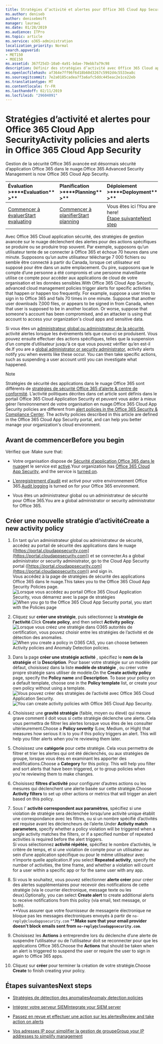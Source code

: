 ```yaml
---
title: Stratégies d’activité et alertes pour Office 365 Cloud App Security
ms.author: deniseb
author: denisebmsft
manager: laurawi
ms.date: 01/28/2019
ms.audience: ITPro
ms.topic: article
ms.service: o365-administration
localization_priority: Normal
search.appverid:
- MET150
- MOE150
ms.assetid: 367f25d3-10a0-4a91-bdae-70ebb7a79c98
description: Définir des stratégies d’activité avec Office 365 Cloud application sécurité pour définir des alertes se déclenche lorsque des activités spécifiques se produire ou se produire trop souvent. En définissant des stratégies pour déclencher les alertes, vous pourrez être averti et surveiller les activités spécifiques.
ms.openlocfilehash: af364e7ff96f6d18b60d3267c5992d4c5533ea8c
ms.sourcegitcommit: 7e2a0185cadea7f3a6afc5ddc445eac2e1ce22eb
ms.translationtype: MT
ms.contentlocale: fr-FR
ms.lasthandoff: 02/11/2019
ms.locfileid: "29604091"
---
```

# <a name="activity-policies-and-alerts-in-office-365-cloud-app-security"></a><span data-ttu-id="11059-104">Stratégies d’activité et alertes pour Office 365 Cloud App Security</span><span class="sxs-lookup"><span data-stu-id="11059-104">Activity policies and alerts in Office 365 Cloud App Security</span></span>

<span data-ttu-id="11059-105">Gestion de la sécurité Office 365 avancée est désormais sécurité d’application Office 365 dans le nuage.</span><span class="sxs-lookup"><span data-stu-id="11059-105">Office 365 Advanced Security Management is now Office 365 Cloud App Security.</span></span>
  
|<span data-ttu-id="11059-106">Évaluation **\>**</span><span class="sxs-lookup"><span data-stu-id="11059-106">\*\*\*\*Evaluation\*\* \>\*\*</span></span>|<span data-ttu-id="11059-107">Planification **\>**</span><span class="sxs-lookup"><span data-stu-id="11059-107">\*\*\*\*Planning\*\* \>\*\*</span></span>|<span data-ttu-id="11059-108">Déploiement **\>**</span><span class="sxs-lookup"><span data-stu-id="11059-108">\*\*\*\*Deployment\*\* \>\*\*</span></span>|<span data-ttu-id="11059-109">Utilisation du \*\*\*</span><span class="sxs-lookup"><span data-stu-id="11059-109">\*\*\*\*Utilization\*\*\*\*</span></span>|
|:-----|:-----|:-----|:-----|
|[<span data-ttu-id="11059-110">Commencer à évaluer</span><span class="sxs-lookup"><span data-stu-id="11059-110">Start evaluating</span></span>](office-365-cas-overview.md) <br/> |[<span data-ttu-id="11059-111">Commencer à planifier</span><span class="sxs-lookup"><span data-stu-id="11059-111">Start planning</span></span>](get-ready-for-office-365-cas.md) <br/> |<span data-ttu-id="11059-112">Vous êtes ici !</span><span class="sxs-lookup"><span data-stu-id="11059-112">You are here!</span></span>  <br/> [<span data-ttu-id="11059-113">Étape suivante</span><span class="sxs-lookup"><span data-stu-id="11059-113">Next step</span></span>](anomaly-detection-policies-in-ocas.md) <br/> |[<span data-ttu-id="11059-114">Commencer à utiliser</span><span class="sxs-lookup"><span data-stu-id="11059-114">Start utilizing</span></span>](utilization-activities-for-ocas.md) <br/> |
   
<span data-ttu-id="11059-p102">Avec Office 365 Cloud application sécurité, des stratégies de gestion avancée sur le nuage déclenchent des alertes pour des actions spécifiques se produire ou se produire trop souvent. Par exemple, supposons qu’un utilisateur tente de se connecter à Office 365 et échoue 70 heures dans une minute. Supposons qu’un autre utilisateur télécharge 7 000 fichiers ou semble être connecté à partir du Canada, lorsque cet utilisateur est supposé pour être dans un autre emplacement. Ou pire, supposons que le compte d’une personne a été compromis et une personne malveillante utilise ce compte pour accéder aux applications de cloud de votre organisation et les données sensibles.</span><span class="sxs-lookup"><span data-stu-id="11059-p102">With Office 365 Cloud App Security, advanced cloud management policies trigger alerts for specific activities that happen or happen too frequently. For example, suppose a user tries to sign in to Office 365 and fails 70 times in one minute. Suppose that another user downloads 7,000 files, or appears to be signed in from Canada, when that user is supposed to be in another location. Or worse, suppose that someone's account has been compromised, and an attacker is using that account to access your organization's cloud apps and sensitive data.</span></span>
  
<span data-ttu-id="11059-p103">Si vous êtes un [administrateur global ou administrateur de la sécurité](permissions-in-the-security-and-compliance-center.md), activité alertes lorsque les événements tels que ceux-ci se produisent. Vous pouvez ensuite effectuer des actions spécifiques, telles que la suspension d’un compte d’utilisateur jusqu'à ce que vous pouvez vérifier qu’en est-il de.</span><span class="sxs-lookup"><span data-stu-id="11059-p103">If you are a [global administrator or security administrator](permissions-in-the-security-and-compliance-center.md), activity alerts notify you when events like these occur. You can then take specific actions, such as suspending a user account until you can investigate what happened.</span></span>
  
> [!NOTE]
> <span data-ttu-id="11059-p104">Stratégies de sécurité des applications dans le nuage Office 365 sont différents de [stratégies de sécurité Office 365 d’alerte &amp; centre de conformité](alert-policies.md). L’activité politiques décrites dans cet article sont définis dans le portail Office 365 Cloud Application Security et peuvent vous aider à mieux gérer l’environnement de votre organisation en nuage.</span><span class="sxs-lookup"><span data-stu-id="11059-p104">Office 365 Cloud App Security policies are different from [alert policies in the Office 365 Security &amp; Compliance Center](alert-policies.md). The activity policies described in this article are defined in the Office 365 Cloud App Security portal, and can help you better manage your organization's cloud environment.</span></span> 
  
## <a name="before-you-begin"></a><span data-ttu-id="11059-123">Avant de commencer</span><span class="sxs-lookup"><span data-stu-id="11059-123">Before you begin</span></span>

<span data-ttu-id="11059-124">Vérifiez que :</span><span class="sxs-lookup"><span data-stu-id="11059-124">Make sure that:</span></span>
  
- <span data-ttu-id="11059-125">Votre organisation dispose de [Sécurité d’application Office 365 dans le nuage](office-365-cas-overview.md)et le service est [activé](turn-on-office-365-cas.md).</span><span class="sxs-lookup"><span data-stu-id="11059-125">Your organization has [Office 365 Cloud App Security](office-365-cas-overview.md), and the service is [turned on](turn-on-office-365-cas.md).</span></span>
    
- <span data-ttu-id="11059-126">[L’enregistrement d’audit](turn-audit-log-search-on-or-off.md) est activé pour votre environnement Office 365.</span><span class="sxs-lookup"><span data-stu-id="11059-126">[Audit logging](turn-audit-log-search-on-or-off.md) is turned on for your Office 365 environment.</span></span> 
    
- <span data-ttu-id="11059-127">Vous êtes un administrateur global ou un administrateur de sécurité pour Office 365.</span><span class="sxs-lookup"><span data-stu-id="11059-127">You are a global administrator or security administrator for Office 365.</span></span>
    
## <a name="create-a-new-activity-policy"></a><span data-ttu-id="11059-128">Créer une nouvelle stratégie d’activité</span><span class="sxs-lookup"><span data-stu-id="11059-128">Create a new activity policy</span></span>

1. <span data-ttu-id="11059-129">En tant qu’un administrateur global ou administrateur de sécurité, accédez au portail de sécurité des applications dans le nuage ([https://portal.cloudappsecurity.com](https://portal.cloudappsecurity.com)) et se connecter.</span><span class="sxs-lookup"><span data-stu-id="11059-129">As a global administrator or security administrator, go to the Cloud App Security portal ([https://portal.cloudappsecurity.com](https://portal.cloudappsecurity.com)) and sign in.</span></span> <br><span data-ttu-id="11059-130">Vous accédez à la page de stratégies de sécurité des applications Office 365 dans le nuage.</span><span class="sxs-lookup"><span data-stu-id="11059-130">This takes you to the Office 365 Cloud App Security Policies page.</span></span><br><span data-ttu-id="11059-131">![Lorsque vous accédez au portail Office 365 Cloud Application Security, vous démarrez avec la page de stratégies](media/5cb8833c-4e08-438c-bab3-91b5106f6f3f.png)</span><span class="sxs-lookup"><span data-stu-id="11059-131">![When you go to the Office 365 Cloud App Security portal, you start with the Policies page](media/5cb8833c-4e08-438c-bab3-91b5106f6f3f.png)</span></span>
  
2. <span data-ttu-id="11059-132">Cliquez sur **créer une stratégie**, puis sélectionnez la **stratégie de l’activité**.</span><span class="sxs-lookup"><span data-stu-id="11059-132">Click **Create policy**, and then select **Activity policy**.</span></span><br><span data-ttu-id="11059-133">![Lorsque vous créez une stratégie dans O365 autorités de certification, vous pouvez choisir entre les stratégies de l’activité et de détection des anomalies.](media/79f34535-ddf9-4a5b-a0a3-8766bf9c174c.png)</span><span class="sxs-lookup"><span data-stu-id="11059-133">![When you create a policy in O365 CAS, you can choose between Activity policies and Anomaly Detection policies.](media/79f34535-ddf9-4a5b-a0a3-8766bf9c174c.png)</span></span>
  
3. <span data-ttu-id="11059-p105">Dans la page **créer une stratégie activité** , spécifiez le **nom de la stratégie** et la **Description**. Pour baser votre stratégie sur un modèle par défaut, choisissez dans la liste **modèle de stratégie** , ou créer votre propre stratégie sans utiliser de modèle.</span><span class="sxs-lookup"><span data-stu-id="11059-p105">On the **Create activity policy** page, specify the **Policy name** and **Description**. To base your policy on a default template, choose one in the **Policy template** list, or create your own policy without using a template.</span></span><br><span data-ttu-id="11059-136">![Vous pouvez créer des stratégies de l’activité avec Office 365 Cloud Application Security.](media/4083a76f-7074-4d6a-8200-6d76d49259d7.png)</span><span class="sxs-lookup"><span data-stu-id="11059-136">![You can create activity policies with Office 365 Cloud App Security.](media/4083a76f-7074-4d6a-8200-6d76d49259d7.png)</span></span>
  
4. <span data-ttu-id="11059-p106">Choisissez une **gravité stratégie** (faible, moyen ou élevé) qui mesure grave comment il doit vous si cette stratégie déclenche une alerte. Cela vous permettra de filtrer les alertes lorsque vous êtes de les consulter ultérieurement.</span><span class="sxs-lookup"><span data-stu-id="11059-p106">Choose a **Policy severity** (Low, Medium, or High) that measures how serious it is to you if this policy triggers an alert. This will help you filter alerts when you're reviewing them later.</span></span> 
    
5. <span data-ttu-id="11059-p107">Choisissez une **catégorie** pour cette stratégie. Cela vous permettra de filtrer et trier les alertes qui ont été déclenchés, ou aux stratégies de groupe, lorsque vous êtes en examinant les apporter des modifications.</span><span class="sxs-lookup"><span data-stu-id="11059-p107">Choose a **Category** for this policy. This will help you filter and sort alerts that have been triggered, or to group policies when you're reviewing them to make changes.</span></span> 
    
6. <span data-ttu-id="11059-141">Choisissez **filtres d’activité** pour configurer d’autres actions ou les mesures qui déclenchent une alerte basée sur cette stratégie.</span><span class="sxs-lookup"><span data-stu-id="11059-141">Choose **Activity filters** to set up other actions or metrics that will trigger an alert based on this policy.</span></span> 
    
7. <span data-ttu-id="11059-142">Sous l' **activité correspondent aux paramètres**, spécifiez si une violation de stratégie sera déclenchée lorsqu’une activité unique établit une correspondance avec les filtres, ou si un nombre spécifié d’activités est requise avant les déclencheurs de l’alerte.</span><span class="sxs-lookup"><span data-stu-id="11059-142">Under **Activity match parameters**, specify whether a policy violation will be triggered when a single activity matches the filters, or if a specified number of repeated activities is required before the alert triggers.</span></span><br><span data-ttu-id="11059-143">Si vous sélectionnez **activité répétée**, spécifiez le nombre d’activités, le critère de temps, et si une violation de compte pour un utilisateur au sein d’une application spécifique ou pour le même utilisateur avec n’importe quelle application.</span><span class="sxs-lookup"><span data-stu-id="11059-143">If you select **Repeated activity**, specify the number of activities, the time frame, and whether a violation will count for a user within a specific app or for the same user with any app.</span></span>
    
8. <span data-ttu-id="11059-144">Si vous le souhaitez, vous pouvez sélectionner **alerte créer** pour créer des alertes supplémentaires pour recevoir des notifications de cette stratégie (via le courrier électronique, message texte ou les deux).</span><span class="sxs-lookup"><span data-stu-id="11059-144">Optionally, you can select **Create alert** to create additional alerts to receive notifications from this policy (via email, text message, or both).</span></span><br><span data-ttu-id="11059-145">\*\*Vous assurer que votre fournisseur de messagerie électronique ne bloque pas les messages électroniques envoyés à partir de `no-reply@cloudappsecurity.com` \*\*.</span><span class="sxs-lookup"><span data-stu-id="11059-145">**Make sure that your email provider doesn't block emails sent from `no-reply@cloudappsecurity.com`**.</span></span> 
  
9. <span data-ttu-id="11059-146">Choisissez les **Actions** à entreprendre lors du déclenche d’une alerte de suspendre l’utilisateur ou de l’utilisateur doit se reconnecter pour que les applications Office 365.</span><span class="sxs-lookup"><span data-stu-id="11059-146">Choose the **Actions** that should be taken when an alert is triggered to suspend the user or require the user to sign in again to Office 365 apps.</span></span> 
    
10. <span data-ttu-id="11059-147">Cliquez sur **créer** pour terminer la création de votre stratégie.</span><span class="sxs-lookup"><span data-stu-id="11059-147">Choose **Create** to finish creating your policy.</span></span> 
    
## <a name="next-steps"></a><span data-ttu-id="11059-148">Étapes suivantes</span><span class="sxs-lookup"><span data-stu-id="11059-148">Next steps</span></span>

- [<span data-ttu-id="11059-149">Stratégies de détection des anomalies</span><span class="sxs-lookup"><span data-stu-id="11059-149">Anomaly detection policies</span></span>](anomaly-detection-policies-in-ocas.md)
    
- [<span data-ttu-id="11059-150">Intégrer votre serveur SIEM</span><span class="sxs-lookup"><span data-stu-id="11059-150">Integrate your SIEM server</span></span>](integrate-your-siem-server-with-office-365-cas.md)
    
- [<span data-ttu-id="11059-151">Passez en revue et effectuer une action sur les alertes</span><span class="sxs-lookup"><span data-stu-id="11059-151">Review and take action on alerts</span></span>](review-office-365-cas-alerts.md)
    
- [<span data-ttu-id="11059-152">Vos adresses IP pour simplifier la gestion de groupe</span><span class="sxs-lookup"><span data-stu-id="11059-152">Group your IP addresses to simplify management</span></span>](group-your-ip-addresses-in-ocas.md)
    


